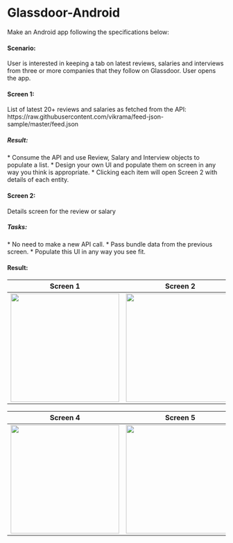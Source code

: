 # Glassdoor-Android

Make an Android app following the specifications below:

<h4>Scenario: </h4>
User is interested in keeping a tab on latest reviews, salaries and interviews from three
or more companies that they follow on Glassdoor. User opens the app.
<h4>Screen 1: </h4>
List of latest 20+ reviews and salaries as fetched from the API:
https://raw.githubusercontent.com/vikrama/feed-json-sample/master/feed.json

<h5>Result: </h5>
* Consume the API and use Review, Salary and Interview objects to populate a list.
* Design your own UI and populate them on screen in any way you think is
appropriate.
* Clicking each item will open Screen 2 with details of each entity.

<h4>Screen 2: </h4>
Details screen for the review or salary

<h5>Tasks: </h5>
* No need to make a new API call.
* Pass bundle data from the previous screen.
* Populate this UI in any way you see fit.

<h4>Result: </h4>

| Screen 1      | Screen 2      | Screen 3   |
|------------|-------------|-------------|
| <img src="https://i.postimg.cc/nLZf7258/Main-Activity-Review.png" width="250"> | <img src="https://i.postimg.cc/0NfRCmRz/Main-Activity-Interview.png" width="250"> |<img src="https://i.postimg.cc/9QyjrKLt/Main-Activity-Salary.png" width="250"> |

| Screen 4      | Screen 5      | Screen 6  |
|------------|-------------|-------------|
| <img src="https://i.postimg.cc/d1VMN1w4/Detail-Activity-Review.png" width="250"> | <img src="https://i.postimg.cc/0QWTTsNx/Detail-Activity-Interview.png" width="250"> |<img src="https://i.postimg.cc/02Ts5P0y/Detail-Activity-Salary.png" width="250"> |
